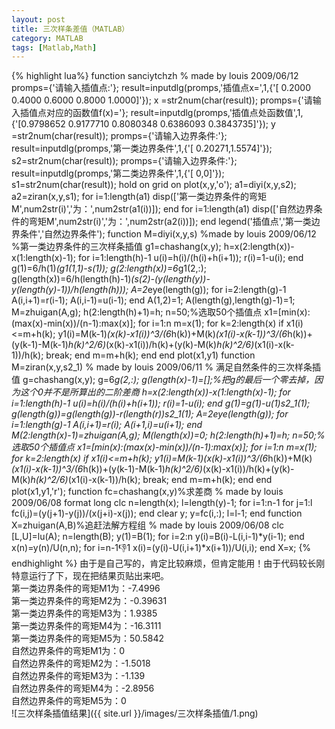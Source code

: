 ```yaml
---
layout: post
title: 三次样条差值（MATLAB）
category: MATLAB
tags: [Matlab,Math]
---
```


{% highlight lua%}
function sanciytchzh
% made by louis 2009/06/12
promps={'请输入插值点:'};
result=inputdlg(promps,'插值点x=',1,{'[ 0.2000    0.4000    0.6000    0.8000    1.0000]'});
x =str2num(char(result));
promps={'请输入插值点对应的函数值f(x)='};
result=inputdlg(promps,'插值点处函数值',1,{'[0.9798652 0.9177710 0.8080348 0.6386093 0.3843735]'});
y =str2num(char(result));
promps={'请输入边界条件:'};
result=inputdlg(promps,'第一类边界条件',1,{'[ 0.20271,1.5574]'});
s2=str2num(char(result));
promps={'请输入边界条件:'};
result=inputdlg(promps,'第二类边界条件',1,{'[ 0,0]'});
s1=str2num(char(result));
hold on
grid on
plot(x,y,'o');
a1=diyi(x,y,s2);
a2=ziran(x,y,s1);
for i=1:length(a1)
disp(['第一类边界条件的弯矩M',num2str(i)','为：',num2str(a1(i))]);
end
for i=1:length(a1)
disp(['自然边界条件的弯矩M',num2str(i)','为：',num2str(a2(i))]);
end
legend('插值点','第一类边界条件','自然边界条件');
function M=diyi(x,y,s)
%made by louis 2009/06/12
%第一类边界条件的三次样条插值
g1=chashang(x,y);
h=x(2:length(x))-x(1:length(x)-1);
for i=1:length(h)-1
    u(i)=h(i)/(h(i)+h(i+1));
    r(i)=1-u(i);
end
g(1)=6/h(1)*(g1(1,1)-s(1));
g(2:length(x))=6*g1(2,:);
g(length(x))=6/h(length(h)-1)*(s(2)-(y(length(y))-y(length(y)-1))/h(length(h)));
A=2*eye(length(g));
for i=2:length(g)-1
    A(i,i+1)=r(i-1);
    A(i,i-1)=u(i-1);
end
A(1,2)=1;
A(length(g),length(g)-1)=1;
M=zhuigan(A,g);
h(2:length(h)+1)=h;
n=50;%选取50个插值点
x1=[min(x):(max(x)-min(x))/(n-1):max(x)];
for i=1:n
    m=x(1);
    for k=2:length(x)
        if x1(i)<=m+h(k);
            y1(i)=M(k-1)*(x(k)-x1(i))^3/(6*h(k))+M(k)*(x1(i)-x(k-1))^3/(6*h(k))+(y(k-1)-M(k-1)*h(k)^2/6)*(x(k)-x1(i))/h(k)+(y(k)-M(k)*h(k)^2/6)*(x1(i)-x(k-1))/h(k);
            break;
        end
        m=m+h(k);
    end
end
plot(x1,y1)
function M=ziran(x,y,s2_1)
% made by louis 2009/06/11
% 满足自然条件的三次样条插值
g=chashang(x,y);
g=6*g(2,:);
g(length(x)-1)=[];%把g的最后一个零去掉，因为这个0并不是所算出的二阶差商
h=x(2:length(x))-x(1:length(x)-1);
for i=1:length(h)-1
    u(i)=h(i)/(h(i)+h(i+1));
    r(i)=1-u(i);
end
g(1)=g(1)-u(1)*s2_1(1);
g(length(g))=g(length(g))-r(length(r))*s2_1(1);
A=2*eye(length(g));
for i=1:length(g)-1
    A(i,i+1)=r(i);
    A(i+1,i)=u(i+1);
end
M(2:length(x)-1)=zhuigan(A,g);
M(length(x))=0;
h(2:length(h)+1)=h;
n=50;%选取50个插值点
x1=[min(x):(max(x)-min(x))/(n-1):max(x)];
for i=1:n
    m=x(1);
    for k=2:length(x)
        if x1(i)<=m+h(k);
            y1(i)=M(k-1)*(x(k)-x1(i))^3/(6*h(k))+M(k)*(x1(i)-x(k-1))^3/(6*h(k))+(y(k-1)-M(k-1)*h(k)^2/6)*(x(k)-x1(i))/h(k)+(y(k)-M(k)*h(k)^2/6)*(x1(i)-x(k-1))/h(k);
            break;
        end
        m=m+h(k);
    end
end
plot(x1,y1,'r');
function fc=chashang(x,y)%求差商
% made by louis 2009/06/08
format long
clc
n=length(x);
l=length(y)-1;
for i=1:n-1
    for j=1:l
        fc(i,j)=(y(j+1)-y(j))/(x(j+i)-x(j));
    end
    clear y;
    y=fc(i,:);
    l=l-1;
end
function X=zhuigan(A,B)%追赶法解方程组
% made by louis 2009/06/08
clc
[L,U]=lu(A);
n=length(B);
y(1)=B(1);
for i=2:n
    y(i)=B(i)-L(i,i-1)*y(i-1);
end
x(n)=y(n)/U(n,n);
for i=n-1:-1:1
    x(i)=(y(i)-U(i,i+1)*x(i+1))/U(i,i);
end
X=x;
{% endhighlight %}
由于是自己写的，肯定比较麻烦，但肯定能用！由于代码较长刚特意运行了下，现在把结果页贴出来吧。  
第一类边界条件的弯矩M1为：-7.4996  
第一类边界条件的弯矩M2为：-0.39631  
第一类边界条件的弯矩M3为：1.9385  
第一类边界条件的弯矩M4为：-16.3111  
第一类边界条件的弯矩M5为：50.5842  
自然边界条件的弯矩M1为：0  
自然边界条件的弯矩M2为：-1.5018  
自然边界条件的弯矩M3为：-1.139  
自然边界条件的弯矩M4为：-2.8956  
自然边界条件的弯矩M5为：0  
![三次样条插值结果]({{ site.url }}/images/三次样条插值/1.png)